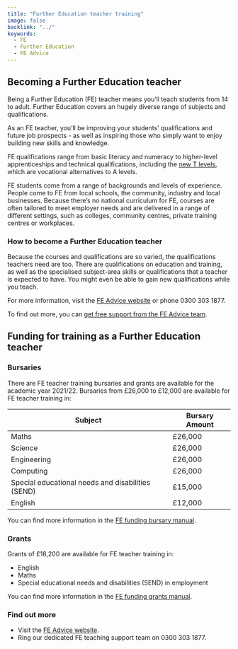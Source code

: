 ```yaml
---
title: "Further Education teacher training"
image: false
backlink: "../"
keywords:
  - FE
  - Further Education
  - FE Advice
---
```


## Becoming a Further Education teacher

Being a Further Education (FE) teacher means you’ll teach students from 14 to adult. Further Education covers an hugely diverse range of subjects and qualifications. 

As an FE teacher, you’ll be improving your students’ qualifications and future job prospects - as well as inspiring those who simply want to enjoy building new skills and knowledge.

FE qualifications range from basic literacy and numeracy to higher-level apprenticeships and technical qualifications, including the <a href='https://www.gov.uk/government/publications/introduction-of-t-levels/introduction-of-t-levels'>new T levels</a>, which are vocational alternatives to A levels.

FE students come from a range of backgrounds and levels of experience. People come to FE from local schools, the community, industry and local businesses. Because there’s no national curriculum for FE, courses are often tailored to meet employer needs and are delivered in a range of different settings, such as colleges, community centres, private training centres or workplaces.

### How to become a Further Education teacher

Because the courses and qualifications are so varied, the qualifications teachers need are too. There are qualifications on education and training, as well as the specialised subject-area skills or qualifications that a teacher is expected to have. You might even be able to gain new qualifications while you teach.

For more information, visit the <a href='https://www.feadvice.org.uk/i-want-work-fe-skills-sector'>FE Advice website</a> or phone 0300 303 1877.

To find out more, you can <a href='https://www.feadvice.org.uk/i-want-work-fe-skills-sector'>get free support from the FE Advice team</a>.
 
## Funding for training as a Further Education teacher
### Bursaries

There are FE teacher training bursaries and grants are available for the academic year 2021/22.
Bursaries from £26,000 to £12,000 are available for FE teacher training in: 

| Subject                       | Bursary Amount | 
| -------                       | -----   | 
| Maths                         | £26,000 | 
| Science                       | £26,000 | 
| Engineering                   | £26,000 | 
| Computing                     | £26,000 | 
| Special educational needs and disabilities (SEND)| £15,000 | 
| English                       | £12,000 | 

You can find more information in the <a href='https://www.gov.uk/government/publications/fe-funding-initial-teacher-education-ite-2021-to-2022'>FE funding bursary manual</a>.

### Grants

Grants of £18,200 are available for FE teacher training in:
* English
* Maths 
* Special educational needs and disabilities (SEND) in employment

You can find more information in the <a href='https://www.gov.uk/government/publications/fe-funding-initial-teacher-education-ite-2021-to-2022'>FE funding grants manual</a>.
 
### Find out more

* Visit the <a href='https://www.feadvice.org.uk/i-want-work-fe-skills-sector'>FE Advice website</a>. 
* Ring our dedicated FE teaching support team on 0300 303 1877.
 
